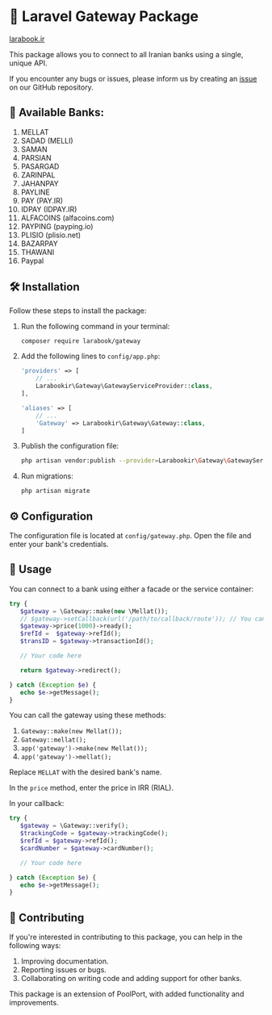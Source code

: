 # 💼 Laravel Gateway Package

[larabook.ir](http://larabook.ir/اتصال-درگاه-بانک-لاراول/)

This package allows you to connect to all Iranian banks using a single, unique API.

If you encounter any bugs or issues, please inform us by creating an [issue](https://github.com/larabook/gateway/issues) on our GitHub repository.

## 🏦 Available Banks:

1. MELLAT
2. SADAD (MELLI)
3. SAMAN
4. PARSIAN
5. PASARGAD
6. ZARINPAL
7. JAHANPAY
8. PAYLINE
9. PAY (PAY.IR)
10. IDPAY (IDPAY.IR)
11. ALFACOINS (alfacoins.com)
12. PAYPING (payping.io)
13. PLISIO (plisio.net)
14. BAZARPAY
15. THAWANI
16. Paypal

## 🛠️ Installation

Follow these steps to install the package:

1. Run the following command in your terminal:

    ```sh
    composer require larabook/gateway
    ```

2. Add the following lines to `config/app.php`:

   ```php
   'providers' => [
       // ...
       Larabookir\Gateway\GatewayServiceProvider::class,
   ],
   
   'aliases' => [
       // ...
       'Gateway' => Larabookir\Gateway\Gateway::class,
   ]
   ```

3. Publish the configuration file:

    ```sh
    php artisan vendor:publish --provider=Larabookir\Gateway\GatewayServiceProvider
    ```

4. Run migrations:

    ```sh
    php artisan migrate
    ```

## ⚙️ Configuration

The configuration file is located at `config/gateway.php`. Open the file and enter your bank's credentials.

## 🚀 Usage

You can connect to a bank using either a facade or the service container:

```php
try {
   $gateway = \Gateway::make(new \Mellat());
   // $gateway->setCallback(url('/path/to/callback/route')); // You can also change the callback
   $gateway->price(1000)->ready();
   $refId =  $gateway->refId();
   $transID = $gateway->transactionId();

   // Your code here

   return $gateway->redirect();

} catch (Exception $e) {
   echo $e->getMessage();
}
```

You can call the gateway using these methods:

1. `Gateway::make(new Mellat());`
2. `Gateway::mellat();`
3. `app('gateway')->make(new Mellat());`
4. `app('gateway')->mellat();`

Replace `MELLAT` with the desired bank's name.

In the `price` method, enter the price in IRR (RIAL).

In your callback:

```php
try {
   $gateway = \Gateway::verify();
   $trackingCode = $gateway->trackingCode();
   $refId = $gateway->refId();
   $cardNumber = $gateway->cardNumber();

   // Your code here

} catch (Exception $e) {
   echo $e->getMessage();
}
```

## 🤝 Contributing

If you're interested in contributing to this package, you can help in the following ways:

1. Improving documentation.
2. Reporting issues or bugs.
3. Collaborating on writing code and adding support for other banks.

This package is an extension of PoolPort, with added functionality and improvements.
